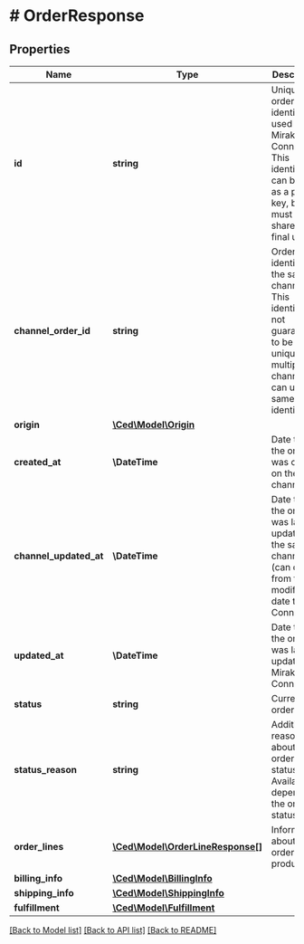 # # OrderResponse

## Properties

Name | Type | Description | Notes
------------ | ------------- | ------------- | -------------
**id** | **string** | Unique order identifier used by Mirakl Connect. This identifier can be used as a primary key, but it must not be shared with final users. | [optional]
**channel_order_id** | **string** | Order identifier on the sales channel. This identifier is not guaranteed to be unique as multiple channels can use the same identifier. | [optional]
**origin** | [**\Ced\Model\Origin**](Origin.md) |  | [optional]
**created_at** | **\DateTime** | Date time the order was created on the sales channel. | [optional]
**channel_updated_at** | **\DateTime** | Date time the order was last updated on the sales channel (can differ from the modification date time in Connect). | [optional]
**updated_at** | **\DateTime** | Date time the order was last updated in Mirakl Connect. | [optional]
**status** | **string** | Current order status | [optional]
**status_reason** | **string** | Additional reason about the order status. Availability depends on the order status. | [optional]
**order_lines** | [**\Ced\Model\OrderLineResponse[]**](OrderLineResponse.md) | Information about ordered products | [optional]
**billing_info** | [**\Ced\Model\BillingInfo**](BillingInfo.md) |  | [optional]
**shipping_info** | [**\Ced\Model\ShippingInfo**](ShippingInfo.md) |  | [optional]
**fulfillment** | [**\Ced\Model\Fulfillment**](Fulfillment.md) |  | [optional]

[[Back to Model list]](../../README.md#models) [[Back to API list]](../../README.md#endpoints) [[Back to README]](../../README.md)
